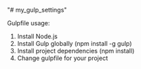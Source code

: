"# my_gulp_settings" 

Gulpfile usage:
1. Install Node.js
2. Install Gulp globally (npm install -g gulp)
3. Install project dependencies (npm install)
4. Change gulpfile for your project
